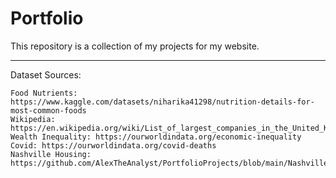# Portfolio

This repository is a collection of my projects for my website.

-----------------------------------------------------------

Dataset Sources:

    Food Nutrients: https://www.kaggle.com/datasets/niharika41298/nutrition-details-for-most-common-foods
    Wikipedia: https://en.wikipedia.org/wiki/List_of_largest_companies_in_the_United_Kingdom
    Wealth Inequality: https://ourworldindata.org/economic-inequality
    Covid: https://ourworldindata.org/covid-deaths
    Nashville Housing: https://github.com/AlexTheAnalyst/PortfolioProjects/blob/main/Nashville%20Housing%20Data%20for%20Data%20Cleaning.xlsx
